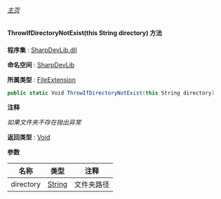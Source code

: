 ###### [主页](./Index.md "主页")

#### ThrowIfDirectoryNotExist(this String directory) 方法

**程序集** : [SharpDevLib.dll](./SharpDevLib.assembly.md "SharpDevLib.dll")

**命名空间** : [SharpDevLib](./SharpDevLib.namespace.md "SharpDevLib")

**所属类型** : [FileExtension](./SharpDevLib.FileExtension.md "FileExtension")

``` csharp
public static Void ThrowIfDirectoryNotExist(this String directory)
```

**注释**

*如果文件夹不存在抛出异常*



**返回类型** : [Void](https://learn.microsoft.com/en-us/dotnet/api/system.void "Void")


**参数**

|名称|类型|注释|
|---|---|---|
|directory|[String](https://learn.microsoft.com/en-us/dotnet/api/system.string "String")|文件夹路径|


